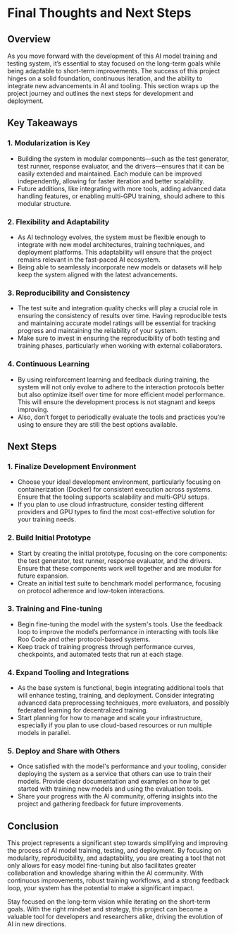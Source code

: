 # Final Thoughts and Next Steps

## Overview

As you move forward with the development of this AI model training and testing system, it’s essential to stay focused on the long-term goals while being adaptable to short-term improvements. The success of this project hinges on a solid foundation, continuous iteration, and the ability to integrate new advancements in AI and tooling. This section wraps up the project journey and outlines the next steps for development and deployment.

## Key Takeaways

### 1. **Modularization is Key**
   - Building the system in modular components—such as the test generator, test runner, response evaluator, and the drivers—ensures that it can be easily extended and maintained. Each module can be improved independently, allowing for faster iteration and better scalability.
   - Future additions, like integrating with more tools, adding advanced data handling features, or enabling multi-GPU training, should adhere to this modular structure.

### 2. **Flexibility and Adaptability**
   - As AI technology evolves, the system must be flexible enough to integrate with new model architectures, training techniques, and deployment platforms. This adaptability will ensure that the project remains relevant in the fast-paced AI ecosystem.
   - Being able to seamlessly incorporate new models or datasets will help keep the system aligned with the latest advancements.

### 3. **Reproducibility and Consistency**
   - The test suite and integration quality checks will play a crucial role in ensuring the consistency of results over time. Having reproducible tests and maintaining accurate model ratings will be essential for tracking progress and maintaining the reliability of your system.
   - Make sure to invest in ensuring the reproducibility of both testing and training phases, particularly when working with external collaborators.

### 4. **Continuous Learning**
   - By using reinforcement learning and feedback during training, the system will not only evolve to adhere to the interaction protocols better but also optimize itself over time for more efficient model performance. This will ensure the development process is not stagnant and keeps improving.
   - Also, don’t forget to periodically evaluate the tools and practices you’re using to ensure they are still the best options available.

## Next Steps

### 1. **Finalize Development Environment**
   - Choose your ideal development environment, particularly focusing on containerization (Docker) for consistent execution across systems. Ensure that the tooling supports scalability and multi-GPU setups.
   - If you plan to use cloud infrastructure, consider testing different providers and GPU types to find the most cost-effective solution for your training needs.

### 2. **Build Initial Prototype**
   - Start by creating the initial prototype, focusing on the core components: the test generator, test runner, response evaluator, and the drivers. Ensure that these components work well together and are modular for future expansion.
   - Create an initial test suite to benchmark model performance, focusing on protocol adherence and low-token interactions.

### 3. **Training and Fine-tuning**
   - Begin fine-tuning the model with the system's tools. Use the feedback loop to improve the model’s performance in interacting with tools like Roo Code and other protocol-based systems.
   - Keep track of training progress through performance curves, checkpoints, and automated tests that run at each stage.

### 4. **Expand Tooling and Integrations**
   - As the base system is functional, begin integrating additional tools that will enhance testing, training, and deployment. Consider integrating advanced data preprocessing techniques, more evaluators, and possibly federated learning for decentralized training.
   - Start planning for how to manage and scale your infrastructure, especially if you plan to use cloud-based resources or run multiple models in parallel.

### 5. **Deploy and Share with Others**
   - Once satisfied with the model's performance and your tooling, consider deploying the system as a service that others can use to train their models. Provide clear documentation and examples on how to get started with training new models and using the evaluation tools.
   - Share your progress with the AI community, offering insights into the project and gathering feedback for future improvements.

## Conclusion

This project represents a significant step towards simplifying and improving the process of AI model training, testing, and deployment. By focusing on modularity, reproducibility, and adaptability, you are creating a tool that not only allows for easy model fine-tuning but also facilitates greater collaboration and knowledge sharing within the AI community. With continuous improvements, robust training workflows, and a strong feedback loop, your system has the potential to make a significant impact.

Stay focused on the long-term vision while iterating on the short-term goals. With the right mindset and strategy, this project can become a valuable tool for developers and researchers alike, driving the evolution of AI in new directions.
